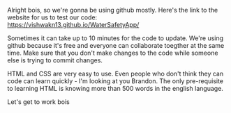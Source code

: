 Alright bois, so we're gonna be using github mostly. Here's the link to the website for us to test our code: https://vishwakn13.github.io/WaterSafetyApp/ 

Sometimes it can take up to 10 minutes for the code to update. We're using github because it's free and everyone can collaborate toegther at the same time. Make sure that you don't make changes to the code while someone else is trying to commit changes. 

HTML and CSS are very easy to use. Even people who don't think they can code can learn quickly - I'm looking at you Brandon. The only pre-requisite to learning HTML is knowing more than 500 words in the english language.

Let's get to work bois

